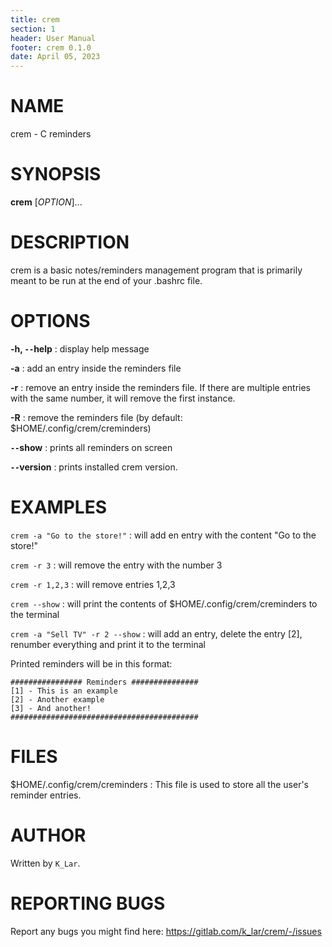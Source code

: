 ```yaml
---
title: crem
section: 1
header: User Manual
footer: crem 0.1.0
date: April 05, 2023
---
```


# NAME

crem - C reminders

# SYNOPSIS

**crem** [*OPTION*]...

# DESCRIPTION

crem is a basic notes/reminders management program that is primarily meant to be
run at the end of your .bashrc file.  

# OPTIONS

**-h, `--`help**
: display help message

**-a**
: add an entry inside the reminders file

**-r**
: remove an entry inside the reminders file. If there are multiple entries with the same number,
it will remove the first instance.

**-R**
: remove the reminders file (by default: $HOME/.config/crem/creminders)

**`--`show**
: prints all reminders on screen

**`--`version**
: prints installed crem version.

# EXAMPLES

`crem -a "Go to the store!"`
: will add en entry with the content "Go to the store!"

`crem -r 3`
: will remove the entry with the number 3

`crem -r 1,2,3`
: will remove entries 1,2,3

`crem --show`
: will print the contents of $HOME/.config/crem/creminders to the terminal

`crem -a "Sell TV" -r 2 --show`
: will add an entry, delete the entry [2], renumber everything and print it to the terminal

Printed reminders will be in this format:  
```
################ Reminders ###############
[1] - This is an example
[2] - Another example
[3] - And another!
##########################################
```

# FILES

$HOME/.config/crem/creminders
: This file is used to store all the user's reminder entries.

# AUTHOR

Written by `K_Lar`.

# REPORTING BUGS

Report any bugs you might find here: <https://gitlab.com/k_lar/crem/-/issues>
